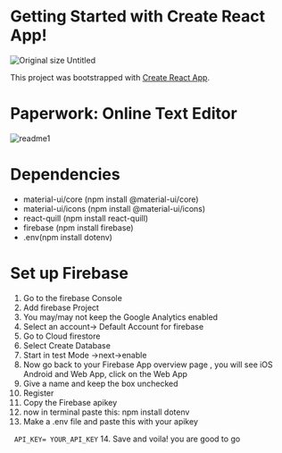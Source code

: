 # Getting Started with Create React App!


![Original size  Untitled](https://user-images.githubusercontent.com/71402528/125425068-11a20fc0-1fdf-4941-b31a-6feb1355b576.png)


This project was bootstrapped with [Create React App](https://github.com/facebook/create-react-app).

# Paperwork: Online Text Editor
![readme1](https://user-images.githubusercontent.com/71402528/126516449-ca83daa9-2a0c-4313-b7b8-5d1f5f2e63c6.png)

# Dependencies
- material-ui/core  (npm install @material-ui/core)
- material-ui/icons (npm install @material-ui/icons)
- react-quill (npm install react-quill)
- firebase (npm install firebase)
- .env(npm install dotenv)

# Set up Firebase 
 1. Go to the firebase Console 
 2. Add firebase Project
 3. You may/may not keep the Google Analytics enabled
 4. Select an account-> Default Account for firebase
 5. Go to Cloud firestore 
 6. Select Create Database
 7. Start in test Mode ->next->enable
 8. Now go back to your Firebase App overview page , you will see iOS Android and Web App, click on the  Web App 
 9. Give a name and keep the box unchecked 
 10. Register
 11. Copy the Firebase apikey 
 12. now in terminal paste this: npm install dotenv
 13. Make a .env file and paste this with your apikey

 ``` API_KEY= YOUR_API_KEY```
 14. Save and voila! you are good to go
